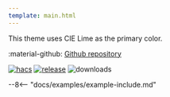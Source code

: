 ```yaml
---
template: main.html
---
```


This theme uses CIE Lime as the primary color.

:material-github: [Github repository][m3-theme-github-url]

[![hacs][hacs-badge]][hacs-url]
[![release][release-badge]][release-url]
![downloads][downloads-badge]

--8<-- "docs/examples/example-include.md"

<!--- References to pictures... --->

[M3 Palettes]: ../assets/screenshots/m3-theme-c06-palettes.png
[M3 Surfaces]: ../assets/screenshots/m3-theme-c06-surfaces.png
[M3 Light]: ../assets/screenshots/m3-theme-c06-light.png
[M3 Dark]: ../assets/screenshots/m3-theme-c06-dark.png

[M3 Example Light]: ../assets/screenshots/m3-example-c06-light.png
[M3 Example Dark]: ../assets/screenshots/m3-example-c06-dark.png

<!--- References to external links... --->

[sak-example-12-url]: https://swiss-army-knife.docs.amoebelabs.com/examples/example-12/
[m3-theme-github-url]: https://github.com/AmoebeLabs/HA-Theme_M3-c06-lime

<!-- Badges -->

[hacs-url]: https://github.com/hacs/default
[hacs-badge]: https://img.shields.io/badge/HACS-Default-41BDF5.svg?style=for-the-badge
[release-badge]: https://img.shields.io/github/v/release/AmoebeLabs/HA-Theme_M3-c06-lime?style=for-the-badge
[downloads-badge]: https://img.shields.io/github/downloads/AmoebeLabs/HA-Theme_M3-c06-lime/total?style=for-the-badge


<!-- References -->

[home-assistant]: https://www.home-assistant.io/
[home-assitant-theme-docs]: https://www.home-assistant.io/integrations/frontend/#defining-themes
[hacs]: https://hacs.xyz
[release-url]: https://github.com/AmoebeLabs/HA-Theme_M3-c06-lime/releases
[sak-docs-url]: https://swiss-army-knife.docs.amoebelabs.com/
